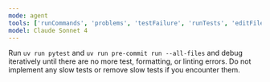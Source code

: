 ```yaml
---
mode: agent
tools: ['runCommands', 'problems', 'testFailure', 'runTests', 'editFiles']
model: Claude Sonnet 4
---
```

Run `uv run pytest` and `uv run pre-commit run --all-files` and debug iteratively until there are no more test, formatting, or linting errors. Do not implement any slow tests or remove slow tests if you encounter them.
